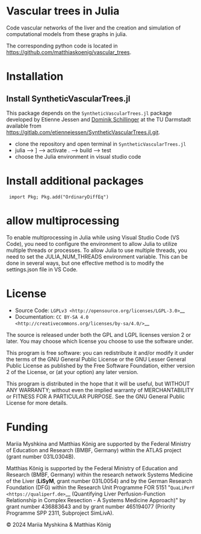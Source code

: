# Vascular trees in Julia

Code vascular networks of the liver and the creation and simulation of 
computational models from these graphs in julia.

The corresponding python code is located in
https://github.com/matthiaskoenig/vascular_trees.

# Installation




## Install SyntheticVascularTrees.jl
This package depends on the `SyntheticVascularTrees.jl` package developed by Etienne Jessen and [Dominik Schillinger](https://www.bauing.tu-darmstadt.de/fachbereich_bau_umwelt/ueber_den_fachbereich/professoren____innen_am_fb/professorenliste_details_115392.de.jsp) at the TU Darmstadt available from 
https://gitlab.com/etiennejessen/SyntheticVascularTrees.jl.git.

- clone the repository and open terminal in `SyntheticVascularTrees.jl`
- julia --> ] --> activate . --> build --> test
- choose the Julia environment in visual studio code

# Install additional packages
```
 import Pkg; Pkg.add("OrdinaryDiffEq")
 ```

 # allow multiprocessing

 To enable multiprocessing in Julia while using Visual Studio Code (VS Code), you need to configure the environment to allow Julia to utilize multiple threads or processes.
To allow Julia to use multiple threads, you need to set the JULIA_NUM_THREADS environment variable. This can be done in several ways, but one effective method is to modify the settings.json file in VS Code.



# License
* Source Code: `LGPLv3 <http://opensource.org/licenses/LGPL-3.0>`__
* Documentation: `CC BY-SA 4.0 <http://creativecommons.org/licenses/by-sa/4.0/>`__

The source is released under both the GPL and LGPL licenses version 2 or
later. You may choose which license you choose to use the software under.

This program is free software: you can redistribute it and/or modify it under
the terms of the GNU General Public License or the GNU Lesser General Public
License as published by the Free Software Foundation, either version 2 of the
License, or (at your option) any later version.

This program is distributed in the hope that it will be useful, but WITHOUT ANY
WARRANTY; without even the implied warranty of MERCHANTABILITY or FITNESS FOR A
PARTICULAR PURPOSE. See the GNU General Public License for more details.

# Funding
Mariia Myshkina and Matthias König are supported by the Federal Ministry of Education and Research (BMBF, Germany) within the ATLAS project (grant number 031L0304B).

Matthias König is supported by the Federal Ministry of Education and Research (BMBF, Germany)
within the research network Systems Medicine of the Liver (**LiSyM**, grant number 031L0054) 
and by the German Research Foundation (DFG) within the Research Unit Programme FOR 5151 
"`QuaLiPerF <https://qualiperf.de>`__ (Quantifying Liver Perfusion-Function Relationship in Complex Resection - A Systems Medicine Approach)" by grant number 436883643 and by grant number 465194077 (Priority Programme SPP 2311, Subproject SimLivA).


© 2024 Mariia Myshkina & Matthias König